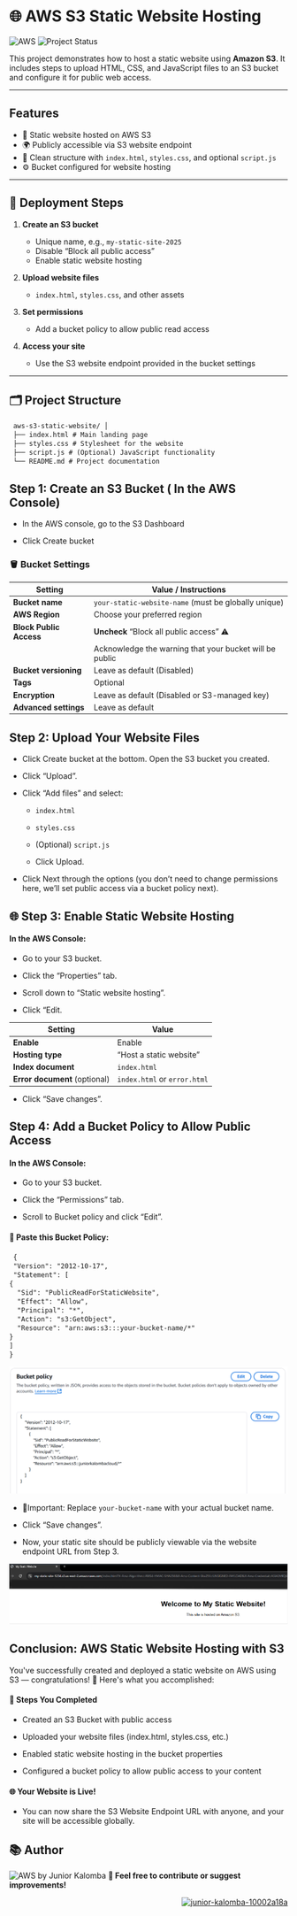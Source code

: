 #  🌐 AWS S3 Static Website Hosting

![AWS](https://img.shields.io/badge/Built%20with-AWS-orange?style=flat&logo=amazonaws)
![Project Status](https://img.shields.io/badge/status-finished-green)


This project demonstrates how to host a static website using **Amazon S3**. It includes steps to upload HTML, CSS, and JavaScript files to an S3 bucket and configure it for public web access.

---

## Features

- 📂 Static website hosted on AWS S3
- 🌍 Publicly accessible via S3 website endpoint
- 🧾 Clean structure with `index.html`, `styles.css`, and optional `script.js`
- ⚙️ Bucket configured for website hosting

---

## 🚀 Deployment Steps

1. **Create an S3 bucket**
   - Unique name, e.g., `my-static-site-2025`
   - Disable “Block all public access”
   - Enable static website hosting

2. **Upload website files**
   - `index.html`, `styles.css`, and other assets

3. **Set permissions**
   - Add a bucket policy to allow public read access

4. **Access your site**
   - Use the S3 website endpoint provided in the bucket settings

---

## 🗂️ Project Structure

     aws-s3-static-website/ │
     ├── index.html # Main landing page 
     ├── styles.css # Stylesheet for the website 
     ├── script.js # (Optional) JavaScript functionality 
     └── README.md # Project documentation


## Step 1: Create an S3 Bucket ( In the AWS Console)

- In the AWS console, go to the S3 Dashboard

- Click Create bucket

### 🪣 Bucket Settings  

| Setting                | Value / Instructions                                                                 |
|------------------------|---------------------------------------------------------------------------------------|
| **Bucket name**        | `your-static-website-name` (must be globally unique)                                 |
| **AWS Region**         | Choose your preferred region                                                         |
| **Block Public Access**| **Uncheck** “Block all public access” ⚠️                                             |
|                        |  Acknowledge the warning that your bucket will be public                           |
| **Bucket versioning**  | Leave as default (Disabled)                                                          |
| **Tags**               | Optional                                                                             |
| **Encryption**         | Leave as default (Disabled or S3-managed key)                                        |
| **Advanced settings**  | Leave as default                                                                     |


 ## Step 2: Upload Your Website Files 
- Click Create bucket at the bottom.
  Open the S3 bucket you created.

- Click “Upload”.

- Click “Add files” and select:

    - `index.html`

    - `styles.css`
    - (Optional) `script.js`
    - Click Upload.
- Click Next through the options (you don’t need to change permissions here, we’ll set public access via a bucket policy next).
  
 ## 🌐 Step 3: Enable Static Website Hosting
 #### In the AWS Console:

-  Go to your S3 bucket.

- Click the “Properties” tab.

- Scroll down to “Static website hosting”.

- Click “Edit.

| Setting                        | Value                         |
|-------------------------------|-------------------------------|
| **Enable**                    | Enable                      |
| **Hosting type**              | “Host a static website”       |
| **Index document**            | `index.html`                  |
| **Error document** (optional) | `index.html` or `error.html`  |
- Click “Save changes”.

##  Step 4: Add a Bucket Policy to Allow Public Access
#### In the AWS Console:
- Go to your S3 bucket.

- Click the “Permissions” tab.

- Scroll to Bucket policy and click “Edit”.

 #### 📜 Paste this Bucket Policy:
 
     {
     "Version": "2012-10-17",
     "Statement": [
    {
      "Sid": "PublicReadForStaticWebsite",
      "Effect": "Allow",
      "Principal": "*",
      "Action": "s3:GetObject",
      "Resource": "arn:aws:s3:::your-bucket-name/*"
    }
    ]
    }

   ![image alt](https://github.com/Juniorklb/Static-website-S3-/blob/ea4bba780a589528d70209127eb0cb6b1767d8cc/images/buckets.PNG)
- 🔁Important: Replace ``your-bucket-name`` with your actual bucket name.

- Click “Save changes”.

-  Now, your static site should be publicly viewable via the website endpoint URL from Step 3.
  
  ![image alt](https://github.com/Juniorklb/Static-website-S3-/blob/ad3497387d37fda38ac88478513ac8654ea7dd47/images/s3static%20website.PNG)

## Conclusion: AWS Static Website Hosting with S3
You've successfully created and deployed a static website on AWS using S3 — congratulations! 🎉 Here's what you accomplished: 
#### 🔧 Steps You Completed

- Created an S3 Bucket with public access

- Uploaded your website files (index.html, styles.css, etc.)

- Enabled static website hosting in the bucket properties

- Configured a bucket policy to allow public access to your content

#### 🌐 Your Website is Live!
- You can now share the S3 Website Endpoint URL with anyone, and your site will be accessible globally.


## 📚 Author
![AWS](https://img.shields.io/badge/Built%20with-AWS-orange?style=flat&logo=amazonaws) by Junior Kalomba
**🔗 Feel free to contribute or suggest improvements!** <p align="right">
  <a href="https://www.linkedin.com/in/junior-kalomba-10002a18a/" target="_blank">
    <img src="https://raw.githubusercontent.com/rahuldkjain/github-profile-readme-generator/master/src/images/icons/Social/linked-in-alt.svg" alt="junior-kalomba-10002a18a" height="30" width="40"/>  
   
